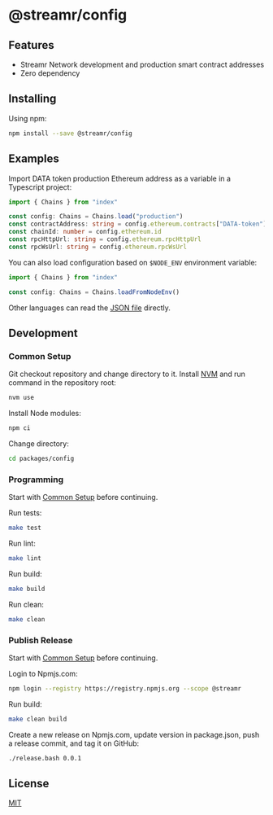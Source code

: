# @streamr/config

## Features
- Streamr Network development and production smart contract addresses
- Zero dependency

## Installing
Using npm:
```bash
npm install --save @streamr/config
```

## Examples
Import DATA token production Ethereum address as a variable in a Typescript project:
```typescript
import { Chains } from "index"

const config: Chains = Chains.load("production")
const contractAddress: string = config.ethereum.contracts["DATA-token"]
const chainId: number = config.ethereum.id
const rpcHttpUrl: string = config.ethereum.rpcHttpUrl
const rpcWsUrl: string = config.ethereum.rpcWsUrl
```

You can also load configuration based on `$NODE_ENV` environment variable:
```typescript
import { Chains } from "index"

const config: Chains = Chains.loadFromNodeEnv()
```

Other languages can read the [JSON file](./src/networks.json) directly.

## Development
### Common Setup
Git checkout repository and change directory to it.
Install [NVM](https://github.com/nvm-sh/nvm) and run command in the repository root:
```bash
nvm use
```

Install Node modules:
```bash
npm ci
```

Change directory:
```bash
cd packages/config
```

### Programming
Start with [Common Setup](#common-setup) before continuing.

Run tests:
```bash
make test
```

Run lint:
```bash
make lint
```

Run build:
```bash
make build
```

Run clean:
```bash
make clean
```

### Publish Release
Start with [Common Setup](#common-setup) before continuing.

Login to Npmjs.com:
```bash
npm login --registry https://registry.npmjs.org --scope @streamr
```

Run build:
```bash
make clean build
```

Create a new release on Npmjs.com, update version in package.json, push a release commit, and tag it on GitHub:
```bash
./release.bash 0.0.1
```

## License
[MIT](LICENSE)
